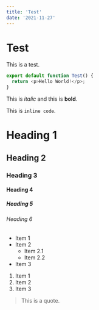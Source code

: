 ```yaml
---
title: 'Test'
date: '2021-11-27'
---
```


# Test

This is a test.

```javascript
export default function Test() {
  return <p>Hello World!</p>;
}
```

This is _italic_ and this is **bold**.

This is `inline code`.

# Heading 1

## Heading 2

### Heading 3

#### Heading 4

##### Heading 5

###### Heading 6

- Item 1
- Item 2
  - Item 2.1
  - Item 2.2
- Item 3

1. Item 1
2. Item 2
3. Item 3

> This is a quote.
